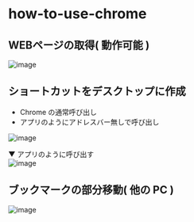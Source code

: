 # how-to-use-chrome

## WEBページの取得( 動作可能 )
![image](https://user-images.githubusercontent.com/1501327/159151183-e3d5397e-72f2-4a5f-b09d-f659b6624b89.png)

## ショートカットをデスクトップに作成
- Chrome の通常呼び出し
- アプリのようにアドレスバー無しで呼び出し

![image](https://user-images.githubusercontent.com/1501327/159151444-dffd53db-6a53-416e-b977-035d6e7ee80b.png)

▼ アプリのように呼び出す\
![image](https://user-images.githubusercontent.com/1501327/159151474-5cd06b5e-2387-4fac-87f2-1daffd68c35a.png)

## ブックマークの部分移動( 他の PC )
![image](https://user-images.githubusercontent.com/1501327/159151561-2a94e8e6-73fc-4089-a286-fb46933cd7fe.png)
